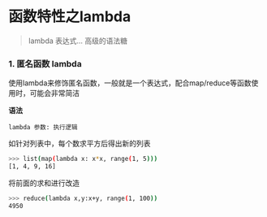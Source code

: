 # 函数特性之lambda

> lambda 表达式... 高级的语法糖

### 1. 匿名函数 lambda

使用lambda来修饰匿名函数，一般就是一个表达式，配合map/reduce等函数使用时，可能会非常简洁

**语法**

`lambda 参数: 执行逻辑`

如针对列表中，每个数求平方后得出新的列表

```sh
>>> list(map(lambda x: x*x, range(1, 5)))
[1, 4, 9, 16]
```

将前面的求和进行改造

```sh
>>> reduce(lambda x,y:x+y, range(1, 100))
4950
```